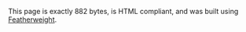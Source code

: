 This page is exactly 882 bytes, is HTML compliant, and was built using [Featherweight](https://github.com/Cutwell/featherweight).